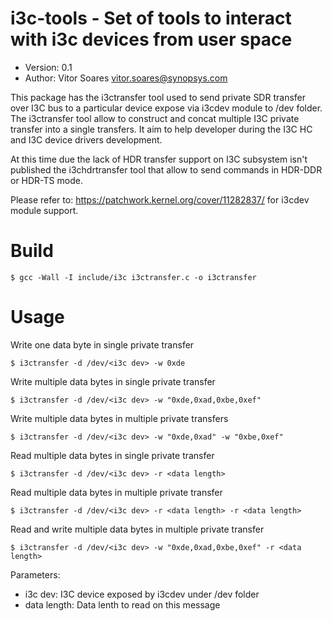 # i3c-tools - Set of tools to interact with i3c devices from user space

* Version: 0.1
* Author: Vitor Soares <vitor.soares@synopsys.com>

This package has the i3ctransfer tool used to send private SDR transfer
over I3C bus to a particular device expose via i3cdev module to /dev folder.
The i3ctransfer tool allow to construct and concat multiple I3C private
transfer into a single transfers. It aim to help developer during the I3C HC
and I3C device drivers development.

At this time due the lack of HDR transfer support on I3C subsystem isn't
published the i3chdrtransfer tool that allow to send commands in HDR-DDR
or HDR-TS mode.

Please refer to:
	https://patchwork.kernel.org/cover/11282837/
for i3cdev module support.

# Build

```
$ gcc -Wall -I include/i3c i3ctransfer.c -o i3ctransfer
```

# Usage

Write one data byte in single private transfer
```
$ i3ctransfer -d /dev/<i3c dev> -w 0xde
```

Write multiple data bytes in single private transfer
```
$ i3ctransfer -d /dev/<i3c dev> -w "0xde,0xad,0xbe,0xef"
```

Write multiple data bytes in multiple private transfers
```
$ i3ctransfer -d /dev/<i3c dev> -w "0xde,0xad" -w "0xbe,0xef"
```

Read multiple data bytes in single private transfer
```
$ i3ctransfer -d /dev/<i3c dev> -r <data length>
```

Read multiple data bytes in multiple private transfer
```
$ i3ctransfer -d /dev/<i3c dev> -r <data length> -r <data length>
```

Read and write multiple data bytes in multiple private transfer
```
$ i3ctransfer -d /dev/<i3c dev> -w "0xde,0xad,0xbe,0xef" -r <data length>
```

Parameters:
* i3c dev: I3C device exposed by i3cdev under /dev folder
* data length: Data lenth to read on this message

